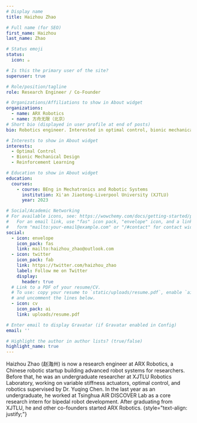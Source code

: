 ```yaml
---
# Display name
title: Haizhou Zhao

# Full name (for SEO)
first_name: Haizhou
last_name: Zhao

# Status emoji
status:
  icon: ☕️

# Is this the primary user of the site?
superuser: true

# Role/position/tagline
role: Research Engineer / Co-Founder

# Organizations/Affiliations to show in About widget
organizations:
  - name: ARX Robotics
  - name: 方舟无限（北京）
# Short bio (displayed in user profile at end of posts)
bio: Robotics engineer. Interested in optimal control, bionic mechanical design and reinforcement learning.

# Interests to show in About widget
interests:
  - Optimal Control
  - Bionic Mechanical Design
  - Reinforcement Learning

# Education to show in About widget
education:
  courses:
    - course: BEng in Mechatronics and Robotic Systems
      institution: Xi'an Jiaotong-Liverpool University (XJTLU)
      year: 2023

# Social/Academic Networking
# For available icons, see: https://wowchemy.com/docs/getting-started/page-builder/#icons
#   For an email link, use "fas" icon pack, "envelope" icon, and a link in the
#   form "mailto:your-email@example.com" or "/#contact" for contact widget.
social:
  - icon: envelope
    icon_pack: fas
    link: mailto:haizhou_zhao@outlook.com
  - icon: twitter
    icon_pack: fab
    link: https://twitter.com/haizhou_zhao
    label: Follow me on Twitter
    display:
      header: true
  # Link to a PDF of your resume/CV.
  # To use: copy your resume to `static/uploads/resume.pdf`, enable `ai` icons in `params.yaml`,
  # and uncomment the lines below.
  - icon: cv
    icon_pack: ai
    link: uploads/resume.pdf

# Enter email to display Gravatar (if Gravatar enabled in Config)
email: ''

# Highlight the author in author lists? (true/false)
highlight_name: true
---
```


Haizhou Zhao (赵海州) is now a research engineer at ARX Robotics, a Chinese robotic startup building advanced robot systems for researchers. Before that, he was an undergraduate researcher at XJTLU Robotics Laboratory, working on variable stiffness actuators, optimal control, and robotics supervised by Dr. Yuqing Chen. In the last year as an undergraduate, he worked at Tsinghua AIR DISCOVER Lab as a core research intern for bipedal robot development. After graduating from XJTLU, he and other co-founders started ARX Robotics.
{style="text-align: justify;"}
